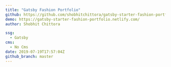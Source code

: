 ```yaml
---
title: "Gatsby Fashion Portfolio"
github: https://github.com/shobhitchittora/gatsby-starter-fashion-portfolio
demo: https://gatsby-starter-fashion-portfolio.netlify.com/
author: Shobhit Chittora

ssg:
  - Gatsby
cms:
  - No Cms
date: 2019-07-19T17:57:04Z
github_branch: master
---
```

